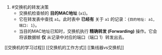 1. #交换机的转发决策  
    *   交换机检查帧的 **目的MAC地址** (`a1`)。
    *   它在转发表中查找 `a1`。此时表中 **已经有** 关于 `a1` 的记录：`{目的地址: a1, 端口: 1}`。
    *   当目的MAC地址已知时，交换机执行 **精确转发 (Forwarding)** 操作。它会将该数据帧 **仅** 从记录中对应的端口（端口 1）转发出去。

[[交换机的学习过程]] [[交换机的工作方式]]  [[集线器vs交换机]] 